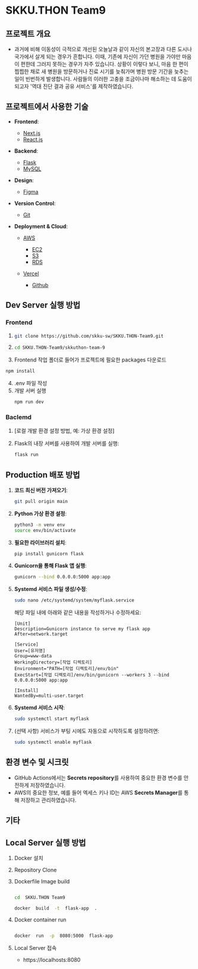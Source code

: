 # SKKU.THON Team9

## 프로젝트 개요
- 과거에 비해 이동성이 극적으로 개선된 오늘날과 같이 자신의 본고장과 다른 도시나 국가에서 살게 되는 경우가 흔합니다. 이때, 기존에 자신이 가던 병원을 가야만 마음이 편한데 그러지 못하는 경우가 자주 있습니다. 상황이 이렇다 보니, 마음 한 편이 찝찝한 채로 새 병원을 방문하거나 진료 시기를 늦춰가며 병원 방문 기간을 늦추는 일이 빈번하게 발생합니다. 사람들의 이러한 고충을 조금이나마 해소하는 데 도움이 되고자 '역대 진단 결과 공유 서비스'를 제작하였습니다.

## 프로젝트에서 사용한 기술
- **Frontend**:
  - [Next.js](https://nextjs.org/)
  - [React.js](https://react.dev/)

- **Backend**:
  - [Flask](https://flask.palletsprojects.com/)
  - [MySQL](https://www.mysql.com/)
  
- **Design**:
  - [Figma](https://www.figma.com/)
  
- **Version Control**:
  - [Git](https://git-scm.com/)

- **Deployment & Cloud**:
  - [AWS](https://aws.amazon.com/)
    - [EC2](https://aws.amazon.com/ec2/)
    - [S3](https://aws.amazon.com/s3/)
    - [RDS](https://aws.amazon.com/rds/)

  - [Vercel](https://vercel.com/)
    - [Github](https://github.com/)

## Dev Server 실행 방법
### Frontend
1. ```bash
   git clone https://github.com/skku-sw/SKKU.THON-Team9.git
   ```
3. ```bash
   cd SKKU.THON-Team9/skkuthon-team-9
   ```
4. Frontend 작업 폴더로 들어가 프로젝트에 필요한 packages 다운로드
  ```bash
  npm install
  ```
4. .env 파일 작성
5. 개발 서버 실행
   ```bash
   npm run dev
   ```

### Baclemd
1. [로컬 개발 환경 설정 방법, 예: 가상 환경 설정]
   
2. Flask의 내장 서버를 사용하여 개발 서버를 실행:
    ```bash
    flask run
    ```

## Production 배포 방법

1. **코드 최신 버전 가져오기**:
    ```bash
    git pull origin main
    ```

2. **Python 가상 환경 설정**:
    ```bash
    python3 -m venv env
    source env/bin/activate
    ```

3. **필요한 라이브러리 설치**:
    ```bash
    pip install gunicorn flask
    ```

4. **Gunicorn을 통해 Flask 앱 실행**:
    ```bash
    gunicorn --bind 0.0.0.0:5000 app:app
    ```

5. **Systemd 서비스 파일 생성/수정**:
    ```bash
    sudo nano /etc/systemd/system/myflask.service
    ```

   해당 파일 내에 아래와 같은 내용을 작성하거나 수정하세요:
    ```
    [Unit]
    Description=Gunicorn instance to serve my flask app
    After=network.target

    [Service]
    User=[유저명]
    Group=www-data
    WorkingDirectory=[작업 디렉토리]
    Environment="PATH=[작업 디렉토리]/env/bin"
    ExecStart=[작업 디렉토리]/env/bin/gunicorn --workers 3 --bind 0.0.0.0:5000 app:app

    [Install]
    WantedBy=multi-user.target
    ```

6. **Systemd 서비스 시작**:
    ```bash
    sudo systemctl start myflask
    ```

7. (선택 사항) 서비스가 부팅 시에도 자동으로 시작하도록 설정하려면:
    ```bash
    sudo systemctl enable myflask
    ```

## 환경 변수 및 시크릿
- GitHub Actions에서는 **Secrets repository**를 사용하여 중요한 환경 변수를 안전하게 저장하였습니다.
- AWS의 중요한 정보, 예를 들어 엑세스 키나 ID는 AWS **Secrets Manager**를 통해 저장하고 관리하였습니다.

## 기타

## Local Server 실행 방법

1. Docker 설치

2. Repository Clone

3. Dockerfile Image build

   ```bash

   cd  SKKU.THON Team9

   docker  build  -t  flask-app  .

   ```

4. Docker container run

   ```bash

   docker  run  -p  8080:5000  flask-app

   ```

5. Local Server 접속

   - https://localhosts:8080
